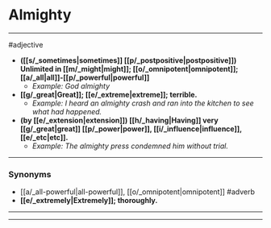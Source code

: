 # Almighty
---
#adjective
- **([[s/_sometimes|sometimes]] [[p/_postpositive|postpositive]]) Unlimited in [[m/_might|might]]; [[o/_omnipotent|omnipotent]]; [[a/_all|all]]-[[p/_powerful|powerful]]**
	- _Example: God almighty_
- **[[g/_great|Great]]; [[e/_extreme|extreme]]; terrible.**
	- _Example: I heard an almighty crash and ran into the kitchen to see what had happened._
- **(by [[e/_extension|extension]]) [[h/_having|Having]] very [[g/_great|great]] [[p/_power|power]], [[i/_influence|influence]], [[e/_etc|etc]].**
	- _Example: The almighty press condemned him without trial._
---
### Synonyms
- [[a/_all-powerful|all-powerful]], [[o/_omnipotent|omnipotent]]
#adverb
- **[[e/_extremely|Extremely]]; thoroughly.**
---
---
